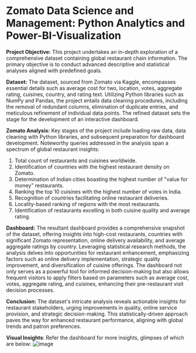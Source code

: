 # Zomato Data Science and Management: Python Analytics and Power-BI-Visualization

**Project Objective:**
This project undertakes an in-depth exploration of a comprehensive dataset containing global restaurant chain information. The primary objective is to conduct advanced descriptive and statistical analyses aligned with predefined goals.

**Dataset:**
The dataset, sourced from Zomato via Kaggle, encompasses essential details such as average cost for two, location, votes, aggregate rating, cuisines, country, and rating text. Utilizing Python libraries such as NumPy and Pandas, the project entails data cleaning procedures, including the removal of redundant columns, elimination of duplicate entries, and meticulous refinement of individual data points. The refined dataset sets the stage for the development of an interactive dashboard.

**Zomato Analysis:**
Key stages of the project include loading raw data, data cleaning with Python libraries, and subsequent preparation for dashboard development. Noteworthy queries addressed in the analysis span a spectrum of global restaurant insights:

1. Total count of restaurants and cuisines worldwide.
2. Identification of countries with the highest restaurant density on Zomato.
3. Determination of Indian cities boasting the highest number of "value for money" restaurants.
4. Ranking the top 10 cuisines with the highest number of votes in India.
5. Recognition of countries facilitating online restaurant deliveries.
6. Locality-based ranking of regions with the most restaurants.
7. Identification of restaurants excelling in both cuisine quality and average rating.

**Dashboard:**
The resultant dashboard provides a comprehensive snapshot of the dataset, offering insights into high-cost restaurants, countries with significant Zomato representation, online delivery availability, and average aggregate ratings by country. Leveraging statistical research methods, the analysis delves into opportunities for restaurant enhancement, emphasizing factors such as online delivery implementation, strategic quality improvement, and diversification of cuisine offerings. The dashboard not only serves as a powerful tool for informed decision-making but also allows frequent visitors to apply filters based on parameters such as average cost, votes, aggregate rating, and cuisines, enhancing their pre-restaurant visit decision processes.

**Conclusion:**
The dataset's intricate analysis reveals actionable insights for restaurant stakeholders, urging improvements in quality, online service provision, and strategic decision-making. This statistically-driven approach paves the way for enhanced restaurant performance, aligning with global trends and patron preferences.

**Visual Insights**:
Refer the dashboard for more insights, glimpses of which are below:
![image](https://github.com/Amlan-prog/Zomato-Data-Science-and-Management-Python-Analytics-Power-BI-Visualization/assets/106246237/5c6fa730-b719-4956-809e-cda519327d72)


